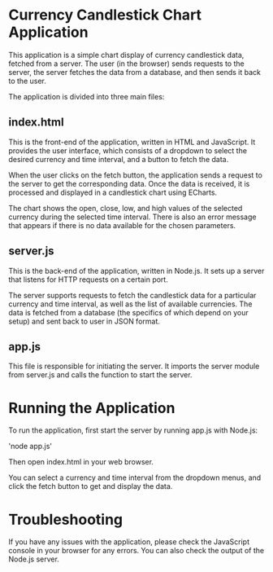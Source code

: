 # Currency Candlestick Chart Application

This application is a simple chart display of currency candlestick data, fetched from a server. The user (in the browser) sends requests to the server, the server fetches the data from a database, and then sends it back to the user.

The application is divided into three main files:

## index.html

This is the front-end of the application, written in HTML and JavaScript. It provides the user interface, which consists of a dropdown to select the desired currency and time interval, and a button to fetch the data.

When the user clicks on the fetch button, the application sends a request to the server to get the corresponding data. Once the data is received, it is processed and displayed in a candlestick chart using ECharts.

The chart shows the open, close, low, and high values of the selected currency during the selected time interval. There is also an error message that appears if there is no data available for the chosen parameters.

## server.js

This is the back-end of the application, written in Node.js. It sets up a server that listens for HTTP requests on a certain port.

The server supports requests to fetch the candlestick data for a particular currency and time interval, as well as the list of available currencies. The data is fetched from a database (the specifics of which depend on your setup) and sent back to user in JSON format.

## app.js

This file is responsible for initiating the server. It imports the server module from server.js and calls the function to start the server.

# Running the Application

To run the application, first start the server by running app.js with Node.js:

'node app.js'

Then open index.html in your web browser.

You can select a currency and time interval from the dropdown menus, and click the fetch button to get and display the data.

# Troubleshooting

If you have any issues with the application, please check the JavaScript console in your browser for any errors. You can also check the output of the Node.js server.

